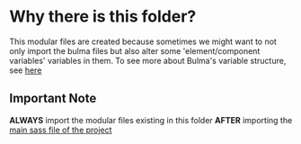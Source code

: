 # Why there is this folder?
This modular files are created because sometimes we might want to not only import the bulma files but also alter some 'element/component variables' variables in them. To see more about Bulma's variable structure, see [here](https://bulma.io/documentation/customize/concepts/)

## Important Note
**ALWAYS** import the modular files existing in this folder **AFTER** importing the [main sass file of the project](../_main.sass)